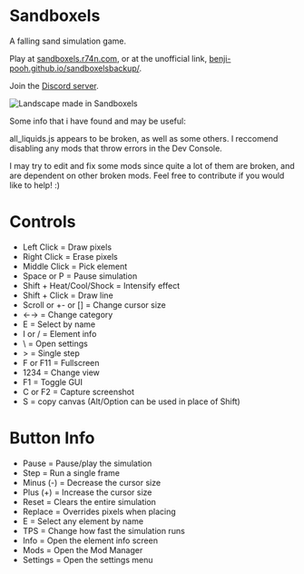 # Sandboxels
A falling sand simulation game.

Play at [sandboxels.r74n.com](https://sandboxels.r74n.com/), or at the unofficial link, [benji-pooh.github.io/sandboxelsbackup/](https://benji-pooh.github.io/sandboxelsbackup/).

Join the [Discord server](https://discord.com/invite/ejUc6YPQuS).

![Landscape made in Sandboxels](https://raw.githubusercontent.com/R74nCom/sandboxels/main/icons/wallpaper.png)

 Some info that i have found and may be useful:

 all_liquids.js appears to be broken, as well as some others. I reccomend disabling any mods that throw errors in the Dev Console.
 
 I may try to edit and fix some mods since quite a lot of them are broken, and are dependent on other broken mods. Feel free to contribute if you would like to help! :)
 
# Controls
 * Left Click = Draw pixels
 * Right Click = Erase pixels
 * Middle Click = Pick element
 * Space or P = Pause simulation
 * Shift + Heat/Cool/Shock = Intensify effect
 * Shift + Click = Draw line
 * Scroll or +- or [] = Change cursor size
 * ←→ = Change category
 * E = Select by name
 * I or / = Element info
 * \ = Open settings
 * &gt; = Single step
 * F or F11 = Fullscreen
 * 1234 = Change view
 * F1 = Toggle GUI
 * C or F2 = Capture screenshot
 * S = copy canvas
(Alt/Option can be used in place of Shift)

# Button Info
 * Pause           =  Pause/play the simulation
 * Step            =  Run a single frame
 * Minus (-)       =  Decrease the cursor size
 * Plus  (+)       =  Increase the cursor size
 * Reset           =  Clears the entire simulation
 * Replace         =  Overrides pixels when placing
 * E               =  Select any element by name
 * TPS             =  Change how fast the simulation runs
 * Info            =  Open the element info screen
 * Mods            =  Open the Mod Manager
 * Settings        =  Open the settings menu
